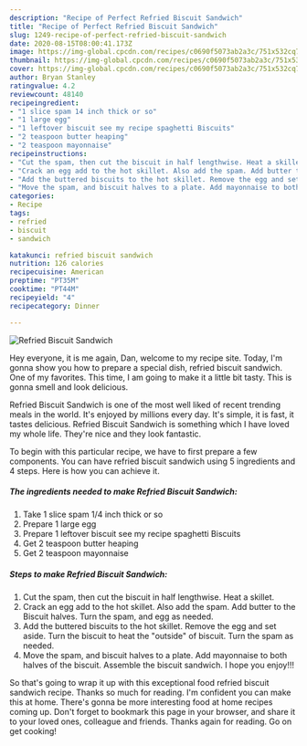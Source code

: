 ```yaml
---
description: "Recipe of Perfect Refried Biscuit Sandwich"
title: "Recipe of Perfect Refried Biscuit Sandwich"
slug: 1249-recipe-of-perfect-refried-biscuit-sandwich
date: 2020-08-15T08:00:41.173Z
image: https://img-global.cpcdn.com/recipes/c0690f5073ab2a3c/751x532cq70/refried-biscuit-sandwich-recipe-main-photo.jpg
thumbnail: https://img-global.cpcdn.com/recipes/c0690f5073ab2a3c/751x532cq70/refried-biscuit-sandwich-recipe-main-photo.jpg
cover: https://img-global.cpcdn.com/recipes/c0690f5073ab2a3c/751x532cq70/refried-biscuit-sandwich-recipe-main-photo.jpg
author: Bryan Stanley
ratingvalue: 4.2
reviewcount: 48140
recipeingredient:
- "1 slice spam 14 inch thick or so"
- "1 large egg"
- "1 leftover biscuit see my recipe spaghetti Biscuits"
- "2 teaspoon butter heaping"
- "2 teaspoon mayonnaise"
recipeinstructions:
- "Cut the spam, then cut the biscuit in half lengthwise. Heat a skillet."
- "Crack an egg add to the hot skillet. Also add the spam. Add butter to the Biscuit halves. Turn the spam, and egg as needed."
- "Add the buttered biscuits to the hot skillet. Remove the egg and set aside. Turn the biscuit to heat the &#34;outside&#34; of biscuit. Turn the spam as needed."
- "Move the spam, and biscuit halves to a plate. Add mayonnaise to both halves of the biscuit. Assemble the biscuit sandwich. I hope you enjoy!!!"
categories:
- Recipe
tags:
- refried
- biscuit
- sandwich

katakunci: refried biscuit sandwich 
nutrition: 126 calories
recipecuisine: American
preptime: "PT35M"
cooktime: "PT44M"
recipeyield: "4"
recipecategory: Dinner

---
```



![Refried Biscuit Sandwich](https://img-global.cpcdn.com/recipes/c0690f5073ab2a3c/751x532cq70/refried-biscuit-sandwich-recipe-main-photo.jpg)

Hey everyone, it is me again, Dan, welcome to my recipe site. Today, I'm gonna show you how to prepare a special dish, refried biscuit sandwich. One of my favorites. This time, I am going to make it a little bit tasty. This is gonna smell and look delicious.



Refried Biscuit Sandwich is one of the most well liked of recent trending meals in the world. It's enjoyed by millions every day. It's simple, it is fast, it tastes delicious. Refried Biscuit Sandwich is something which I have loved my whole life. They're nice and they look fantastic.


To begin with this particular recipe, we have to first prepare a few components. You can have refried biscuit sandwich using 5 ingredients and 4 steps. Here is how you can achieve it.

<!--inarticleads1-->

##### The ingredients needed to make Refried Biscuit Sandwich:

1. Take 1 slice spam 1/4 inch thick or so
1. Prepare 1 large egg
1. Prepare 1 leftover biscuit see my recipe spaghetti Biscuits
1. Get 2 teaspoon butter heaping
1. Get 2 teaspoon mayonnaise




<!--inarticleads2-->

##### Steps to make Refried Biscuit Sandwich:

1. Cut the spam, then cut the biscuit in half lengthwise. Heat a skillet.
1. Crack an egg add to the hot skillet. Also add the spam. Add butter to the Biscuit halves. Turn the spam, and egg as needed.
1. Add the buttered biscuits to the hot skillet. Remove the egg and set aside. Turn the biscuit to heat the &#34;outside&#34; of biscuit. Turn the spam as needed.
1. Move the spam, and biscuit halves to a plate. Add mayonnaise to both halves of the biscuit. Assemble the biscuit sandwich. I hope you enjoy!!!




So that's going to wrap it up with this exceptional food refried biscuit sandwich recipe. Thanks so much for reading. I'm confident you can make this at home. There's gonna be more interesting food at home recipes coming up. Don't forget to bookmark this page in your browser, and share it to your loved ones, colleague and friends. Thanks again for reading. Go on get cooking!

